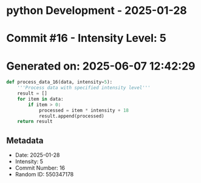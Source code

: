 ﻿# python Development - 2025-01-28
# Commit #16 - Intensity Level: 5
# Generated on: 2025-06-07 12:42:29
```python
def process_data_16(data, intensity=5):
    '''Process data with specified intensity level'''
    result = []
    for item in data:
        if item > 0:
            processed = item * intensity + 18
            result.append(processed)
    return result
```
## Metadata
- Date: 2025-01-28
- Intensity: 5
- Commit Number: 16
- Random ID: 550347178

